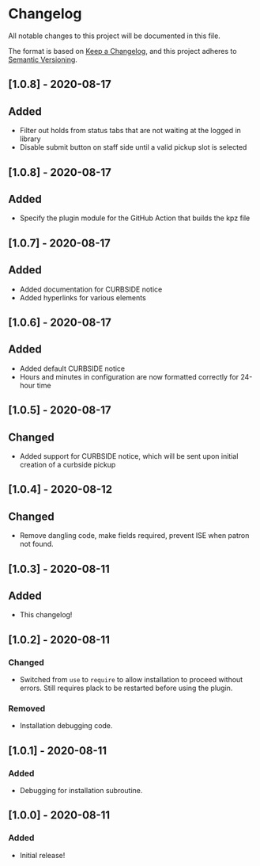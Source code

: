 # Changelog
All notable changes to this project will be documented in this file.

The format is based on [Keep a Changelog](https://keepachangelog.com/en/1.0.0/),
and this project adheres to [Semantic Versioning](https://semver.org/spec/v2.0.0.html).

## [1.0.8] - 2020-08-17
## Added
- Filter out holds from status tabs that are not waiting at the logged in library
- Disable submit button on staff side until a valid pickup slot is selected

## [1.0.8] - 2020-08-17
## Added
- Specify the plugin module for the GitHub Action that builds the kpz file

## [1.0.7] - 2020-08-17
## Added
- Added documentation for CURBSIDE notice
- Added hyperlinks for various elements

## [1.0.6] - 2020-08-17
## Added
- Added default CURBSIDE notice
- Hours and minutes in configuration are now formatted correctly for 24-hour time

## [1.0.5] - 2020-08-17
## Changed
- Added support for CURBSIDE notice, which will be sent upon initial creation of a curbside pickup

## [1.0.4] - 2020-08-12
## Changed
- Remove dangling code, make fields required, prevent ISE when patron not found.

## [1.0.3] - 2020-08-11
## Added
- This changelog!

## [1.0.2] - 2020-08-11
### Changed
- Switched from `use` to `require` to allow installation to proceed without errors. Still requires plack to be restarted before using the plugin.
### Removed
- Installation debugging code.

## [1.0.1] - 2020-08-11
### Added
- Debugging for installation subroutine.

## [1.0.0] - 2020-08-11
### Added
- Initial release!

